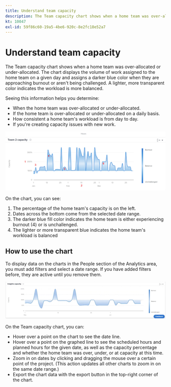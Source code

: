 ```yaml
---
title: Understand team capacity
description: The Team capacity chart shows when a home team was over-allocated or under-allocated.
kt: 10047
exl-id: 59f86c60-19a5-4be6-920c-8e2fc18e52a7
---
```

# Understand team capacity

The Team capacity chart shows when a home team was over-allocated or under-allocated. The chart displays the volume of work assigned to the home team on a given day and assigns a darker blue color when they are approaching burnout or aren't being challenged. A lighter, more transparent color indicates the workload is more balanced.

Seeing this information helps you determine:

* When the home team was over-allocated or under-allocated.
* If the home team is over-allocated or under-allocated on a daily basis.
* How consistent a home team's workload is from day to day.
* If you're creating capacity issues with new work.

![An image showing a team capacity chart with numbers on areas described in the bullets below](assets/section-3-4.png)

On the chart, you can see:

1. The percentage of the home team's capacity is on the left.
1. Dates across the bottom come from the selected date range.
1. The darker blue fill color indicates the home team is either experiencing burnout (4) or is unchallenged.
1. The lighter or more transparent blue indicates the home team's workload is balanced

## How to use the chart

To display data on the charts in the People section of the Analytics area, you must add filters and select a date range. If you have added filters before, they are active until you remove them.

![An image showing a team capacity chart](assets/section-3-5.png)

On the Team capacity chart, you can:

* Hover over a point on the chart to see the date line.
* Hover over a point on the graphed line to see the scheduled hours and planned hours for the given date, as well as the capacity percentage and whether the home team was over, under, or at capacity at this time.
* Zoom in on dates by clicking and dragging the mouse over a certain point of the project. (This action updates all other charts to zoom in on the same date range.)
* Export the chart data with the export button in the top-right corner of the chart.
